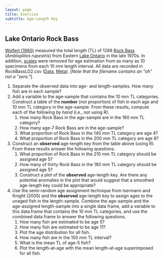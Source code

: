 ```yaml
---
layout: page
title: Exercise
subtitle: Age-Length Key
---
```


## Lake Ontario Rock Bass
[Wolfert (1980)](https://pubs.er.usgs.gov/publication/1000461) measured the total length (TL) of 1288 [Rock Bass](https://en.wikipedia.o.rg/wiki/Rock_bass) (*Ambloplites rupestris*) from Eastern [Lake Ontario](https://en.wikipedia.org/wiki/Lake_Ontario) in the late 1970s. In addition, [scales](https://en.wikipedia.org/wiki/Fish_scale) were removed for age estimation from as many as 10 specimens from each 10 mm length interval. All data are recorded in RockBassLO2.csv ([Data](https://raw.githubusercontent.com/droglenc/FSAdata/master/data-raw/RockBassLO2.csv), [Meta](http://derekogle.com/fishR/data/data-html/RockBassLO2.html)). [*Note that the filename contains an "oh" not a "zero."*].

1. Separate the observed data into age- and length-samples. How many fish are in each sample?
1. Add a variable to the age-sample that contains the 10 mm TL categories. Construct a table of the **number** (not proportion) of fish in each age and 10 mm TL category in the age-sample. From these results, compute each of the following *by hand* (i.e., not using R).
    1. How many Rock Bass in the age-sample are in the 180 mm TL category?
    1. How many age-7 Rock Bass are in the age-sample?
    1. What proportion of Rock Bass in the 140 mm TL category are age 4?
    1. What proportion of Rock Bass in the 200 mm TL category are age 8?
1. Construct an **observed** age-length key from the table above (using R). From these results answer the following questions.
    1. What proportion of Rock Bass in the 210 mm TL category should be assigned age 5?
    1. How many of thirty Rock Bass in the 180 mm TL category should be assigned age 5?
    1. Construct a plot of the **observed** age-length key. Are there any potential anomalies in the plot that would suggest that a smoothed age-length key could be appropriate?
1. Use the semi-random age assignment technique from Isermann and Knight (2005) and the **observed** age-length key to assign ages to the unaged fish in the length-sample. Combine the age-sample and the age-assigned length-sample into a single data frame, add a variable to this data.frame that contains the 10 mm TL categories, and use the combined data frame to answer the following questions.
    1. How many fish are estimated to be age 5?
    1. How many fish are estimated to be age 11?
    1. Plot the age distribution for all fish.
    1. How many fish are in the 150 mm TL interval?
    1. What is the mean TL of age-5 fish?
    1. Plot the length-at-age with the mean length-at-age superimposed for all fish.
